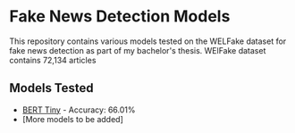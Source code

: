 # Fake News Detection Models

This repository contains various models tested on the WELFake dataset for fake news detection as part of my bachelor's thesis.
WElFake dataset contains 72,134 articles 

## Models Tested

- [BERT Tiny](mdFiles/bert_tiny.md) - Accuracy: 66.01%
- [More models to be added]
